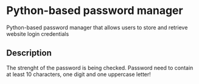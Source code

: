 # Python-based password manager

Python-based password manager that allows users to store and retrieve website login credentials

## Description

The strenght of the password is being checked. Password need to contain at least 10 characters, one digit and one uppercase letter!

